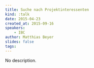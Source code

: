 ```yaml
---
title: Suche nach Projektinteressenten
kind: :talk
date: 2015-04-23
created_at: 2015-09-16
speakers:
    - IBC
author: Matthias Beyer
slides: false
tags:
---
```


No description.


